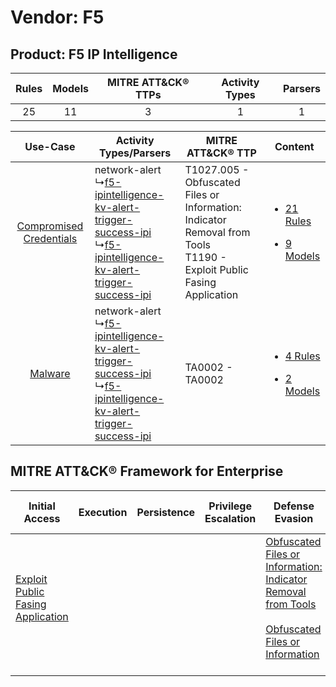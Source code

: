 Vendor: F5
==========
Product: F5 IP Intelligence
---------------------------
| Rules | Models | MITRE ATT&CK® TTPs | Activity Types | Parsers |
|:-----:|:------:|:------------------:|:--------------:|:-------:|
|  25   |   11   |         3          |       1        |    1    |

|    Use-Case    | Activity Types/Parsers    | MITRE ATT&CK® TTP    | Content    |
|:----:| ---- | ---- | ---- |
| [Compromised Credentials](../../../UseCases/uc_compromised_credentials.md) |  network-alert<br> ↳[f5-ipintelligence-kv-alert-trigger-success-ipi](Ps/pC_f5ipintelligencekvalerttriggersuccessipi.md)<br> ↳[f5-ipintelligence-kv-alert-trigger-success-ipi](Ps/pC_f5ipintelligencekvalerttriggersuccessipi.md)<br> | T1027.005 - Obfuscated Files or Information: Indicator Removal from Tools<br>T1190 - Exploit Public Fasing Application<br> | [<ul><li>21 Rules</li></ul><ul><li>9 Models</li></ul>](RM/r_m_f5_f5_ip_intelligence_Compromised_Credentials.md) |
|    [Malware](../../../UseCases/uc_malware.md)    |  network-alert<br> ↳[f5-ipintelligence-kv-alert-trigger-success-ipi](Ps/pC_f5ipintelligencekvalerttriggersuccessipi.md)<br> ↳[f5-ipintelligence-kv-alert-trigger-success-ipi](Ps/pC_f5ipintelligencekvalerttriggersuccessipi.md)<br> | TA0002 - TA0002<br>    | [<ul><li>4 Rules</li></ul><ul><li>2 Models</li></ul>](RM/r_m_f5_f5_ip_intelligence_Malware.md)    |

MITRE ATT&CK® Framework for Enterprise
--------------------------------------
| Initial Access                                                                         | Execution | Persistence | Privilege Escalation | Defense Evasion                                                                                                                                                                                            | Credential Access | Discovery | Lateral Movement | Collection | Command and Control | Exfiltration | Impact |
| -------------------------------------------------------------------------------------- | --------- | ----------- | -------------------- | ---------------------------------------------------------------------------------------------------------------------------------------------------------------------------------------------------------- | ----------------- | --------- | ---------------- | ---------- | ------------------- | ------------ | ------ |
| [Exploit Public Fasing Application](https://attack.mitre.org/techniques/T1190)<br><br> |           |             |                      | [Obfuscated Files or Information: Indicator Removal from Tools](https://attack.mitre.org/techniques/T1027/005)<br><br>[Obfuscated Files or Information](https://attack.mitre.org/techniques/T1027)<br><br> |                   |           |                  |            |                     |              |        |
